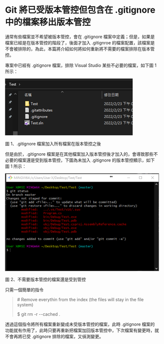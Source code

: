 # Git 將已受版本管控但包含在 .gitignore 中的檔案移出版本管控

通常有些檔案並不希望被版本管控，會在 .gitignore 檔案中定義；但是，如果是檔案已經是在版本管控的階段了，後面才加入 .gitignroe 的檔案配置，該檔案是不會被排除的，為此，本篇將介紹如何將如何重新將不需要的檔案排除在版本管控。

專案中已經有 .gitignore 檔案，排除 Visual Studio
某些不必要的檔案，如下圖 1 所示：

![](./images/image1.png)

圖 1、.gitignore 檔案加入所有檔案在版本管控之後

但是由於，.gitignore
檔案是在其他檔案加入版本管控後才加入的，會導致那些不必要的檔案還是受到版本管控，下圖為未加入 .gitignore 的版本管控顯示，如下圖 1 所示：

![](./images/image2.png)

圖 2、不需要版本管控的檔案還是受到管控

只需一個簡單的指令

> \# Remove everythin from the index (the files will stay in the file
system)
> 
> \$ git rm -r --cached .

透過這個指令將所有檔案重新變成未受版本管控的檔案，此時 .gitignore 檔案的功能就有作用了，此時只要再重新把檔案加回版本管控中，下次檔案有變更時，就不會再將已受 .gitignore 排除的檔案，又偵測變更。
